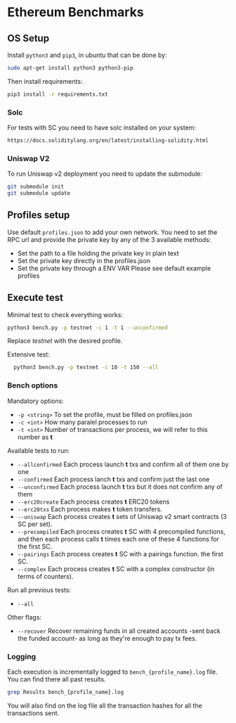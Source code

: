 # Ethereum Benchmarks
## OS Setup
Install ```python3``` and ```pip3```, in ubuntu that can be done by:
```bash
sudo apt-get install python3 python3-pip
```

Then install requirements:
```bash
pip3 install -r requirements.txt
```

### Solc
For tests with SC you need to have solc installed on your system:
```bash
https://docs.soliditylang.org/en/latest/installing-solidity.html
```

### Uniswap V2
To run Uniswap v2 deployment you need to update the submodule:
```bash
git submodule init
git submodule update
```

## Profiles setup
Use default ```profiles.json``` to add your own network.
You need to set the RPC url and provide the private key by any of the 3 available methods:
- Set the path to a file holding the private key in plain text
- Set the private key directly in the profiles.json
- Set the private key through a ENV VAR
Please see default example profiles

## Execute test
Minimal test to check everything works:
  ```bash
  python3 bench.py -p testnet -c 1 -t 1 --unconfirmed
  ```

  Replace *testnet* with the desired profile.

Extensive test:
```bash
  python3 bench.py -p testnet -c 10 -t 150 --all
  ```


  ### Bench options
  Mandatory options:
  - ```-p <string>``` To set the profile, must be filled on profiles.json
  - ```-c <int>``` How many paralel processes to run
  - ```-t <int>``` Number of transactions per process, we will refer to this number as **t**
  
  Available tests to run:
- ```--allconfirmed``` Each process launch **t** txs and confirm all of them one by one
- ```--confirmed``` Each process lanch **t** txs and confirm just the last one
- ```--unconfirmed``` Each process launch **t** txs but it does not confirm any of them
- ```--erc20create``` Each process creates **t** ERC20 tokens
- ```--erc20txs``` Each process makes **t** token transfers.
- ```--uniswap``` Each process creates **t** sets of Uniswap v2 smart contracts (3 SC per set).
- ```--precompiled``` Each process creates **t** SC with 4 precompiled functions, and then each process calls **t** times each one of these 4 functions for the first SC.
- ```--pairings``` Each process creates **t** SC with a pairings function. the first SC.
- ```--complex``` Each process creates **t** SC with a complex constructor (in terms of counters).

Run all previous tests:
- ```--all``` 

Other flags:

- ```--recover``` Recover remaining funds in all created accounts -sent back the funded account- as long as they're enough to pay tx fees.

### Logging
Each execution is incrementally logged to ```bench_{profile_name}.log``` file. You can find there all past results.
```bash
grep Results bench_{profile_name}.log
```
You will also find on the log file all the transaction hashes for all the transactions sent.
